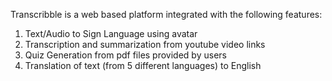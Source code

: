 Transcribble is a web based platform integrated with the following features:
1. Text/Audio to Sign Language using avatar
2. Transcription and summarization from youtube video links
3. Quiz Generation from pdf files provided by users
4. Translation of text (from 5 different languages) to English
